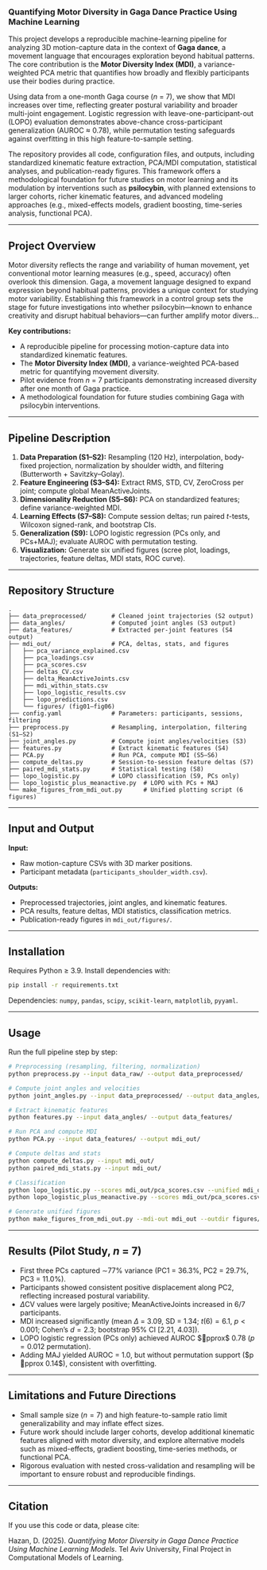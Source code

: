 ### Quantifying Motor Diversity in Gaga Dance Practice Using Machine Learning

This project develops a reproducible machine-learning pipeline for analyzing 3D motion-capture data in the context of **Gaga dance**, a movement language that encourages exploration beyond habitual patterns. The core contribution is the **Motor Diversity Index (MDI)**, a variance-weighted PCA metric that quantifies how broadly and flexibly participants use their bodies during practice.

Using data from a one-month Gaga course (*n* = 7), we show that MDI increases over time, reflecting greater postural variability and broader multi-joint engagement. Logistic regression with leave-one-participant-out (LOPO) evaluation demonstrates above-chance cross-participant generalization (AUROC ≈ 0.78), while permutation testing safeguards against overfitting in this high feature-to-sample setting.

The repository provides all code, configuration files, and outputs, including standardized kinematic feature extraction, PCA/MDI computation, statistical analyses, and publication-ready figures. This framework offers a methodological foundation for future studies on motor learning and its modulation by interventions such as **psilocybin**, with planned extensions to larger cohorts, richer kinematic features, and advanced modeling approaches (e.g., mixed-effects models, gradient boosting, time-series analysis, functional PCA).

---


## Project Overview
Motor diversity reflects the range and variability of human movement, yet conventional motor learning measures (e.g., speed, accuracy) often overlook this dimension. Gaga, a movement language designed to expand expression beyond habitual patterns, provides a unique context for studying motor variability. Establishing this framework in a control group sets the stage for future investigations into whether psilocybin—known to enhance creativity and disrupt habitual behaviors—can further amplify motor divers...

**Key contributions:**
- A reproducible pipeline for processing motion-capture data into standardized kinematic features.  
- The **Motor Diversity Index (MDI)**, a variance-weighted PCA-based metric for quantifying movement diversity.  
- Pilot evidence from *n* = 7 participants demonstrating increased diversity after one month of Gaga practice.  
- A methodological foundation for future studies combining Gaga with psilocybin interventions.  

---

## Pipeline Description
1. **Data Preparation (S1–S2):** Resampling (120 Hz), interpolation, body-fixed projection, normalization by shoulder width, and filtering (Butterworth + Savitzky–Golay).  
2. **Feature Engineering (S3–S4):** Extract RMS, STD, CV, ZeroCross per joint; compute global MeanActiveJoints.  
3. **Dimensionality Reduction (S5–S6):** PCA on standardized features; define variance-weighted MDI.  
4. **Learning Effects (S7–S8):** Compute session deltas; run paired $t$-tests, Wilcoxon signed-rank, and bootstrap CIs.  
5. **Generalization (S9):** LOPO logistic regression (PCs only, and PCs+MAJ); evaluate AUROC with permutation testing.  
6. **Visualization:** Generate six unified figures (scree plot, loadings, trajectories, feature deltas, MDI stats, ROC curve).  

---

## Repository Structure
```
.
├── data_preprocessed/       # Cleaned joint trajectories (S2 output)
├── data_angles/             # Computed joint angles (S3 output)
├── data_features/           # Extracted per-joint features (S4 output)
├── mdi_out/                 # PCA, deltas, stats, and figures
│   ├── pca_variance_explained.csv
│   ├── pca_loadings.csv
│   ├── pca_scores.csv
│   ├── deltas_CV.csv
│   ├── delta_MeanActiveJoints.csv
│   ├── mdi_within_stats.csv
│   ├── lopo_logistic_results.csv
│   ├── lopo_predictions.csv
│   └── figures/ (fig01–fig06)
├── config.yaml              # Parameters: participants, sessions, filtering
├── preprocess.py            # Resampling, interpolation, filtering (S1–S2)
├── joint_angles.py          # Compute joint angles/velocities (S3)
├── features.py              # Extract kinematic features (S4)
├── PCA.py                   # Run PCA, compute MDI (S5–S6)
├── compute_deltas.py        # Session-to-session feature deltas (S7)
├── paired_mdi_stats.py      # Statistical testing (S8)
├── lopo_logistic.py         # LOPO classification (S9, PCs only)
├── lopo_logistic_plus_meanactive.py  # LOPO with PCs + MAJ
└── make_figures_from_mdi_out.py      # Unified plotting script (6 figures)
```

---

## Input and Output
**Input:**
- Raw motion-capture CSVs with 3D marker positions.  
- Participant metadata (`participants_shoulder_width.csv`).  

**Outputs:**
- Preprocessed trajectories, joint angles, and kinematic features.  
- PCA results, feature deltas, MDI statistics, classification metrics.  
- Publication-ready figures in `mdi_out/figures/`.  

---

## Installation
Requires Python ≥ 3.9. Install dependencies with:  
```bash
pip install -r requirements.txt
```  

Dependencies: `numpy`, `pandas`, `scipy`, `scikit-learn`, `matplotlib`, `pyyaml`.  

---

## Usage
Run the full pipeline step by step:  
```bash
# Preprocessing (resampling, filtering, normalization)
python preprocess.py --input data_raw/ --output data_preprocessed/

# Compute joint angles and velocities
python joint_angles.py --input data_preprocessed/ --output data_angles/

# Extract kinematic features
python features.py --input data_angles/ --output data_features/

# Run PCA and compute MDI
python PCA.py --input data_features/ --output mdi_out/

# Compute deltas and stats
python compute_deltas.py --input mdi_out/
python paired_mdi_stats.py --input mdi_out/

# Classification
python lopo_logistic.py --scores mdi_out/pca_scores.csv --unified mdi_out/unified_features.csv
python lopo_logistic_plus_meanactive.py --scores mdi_out/pca_scores.csv --unified mdi_out/unified_features.csv

# Generate unified figures
python make_figures_from_mdi_out.py --mdi-out mdi_out --outdir figures/
```  

---

## Results (Pilot Study, *n* = 7)
- First three PCs captured $\sim$77\% variance (PC1 = 36.3\%, PC2 = 29.7\%, PC3 = 11.0\%).  
- Participants showed consistent positive displacement along PC2, reflecting increased postural variability.  
- $\Delta$CV values were largely positive; MeanActiveJoints increased in 6/7 participants.  
- MDI increased significantly (mean $\Delta$ = 3.09, SD = 1.34; $t(6)=6.1$, $p<0.001$; Cohen’s $d=2.3$; bootstrap 95\% CI [2.21, 4.03]).  
- LOPO logistic regression (PCs only) achieved AUROC $pprox$ 0.78 ($p=0.012$ permutation).  
- Adding MAJ yielded AUROC = 1.0, but without permutation support ($p pprox 0.14$), consistent with overfitting.  

---

## Limitations and Future Directions
- Small sample size ($n=7$) and high feature-to-sample ratio limit generalizability and may inflate effect sizes.  
- Future work should include larger cohorts, develop additional kinematic features aligned with motor diversity, and explore alternative models such as mixed-effects, gradient boosting, time-series methods, or functional PCA.  
- Rigorous evaluation with nested cross-validation and resampling will be important to ensure robust and reproducible findings.  

---

## Citation
If you use this code or data, please cite:  

Hazan, D. (2025). *Quantifying Motor Diversity in Gaga Dance Practice Using Machine Learning Models*. Tel Aviv University, Final Project in Computational Models of Learning.
